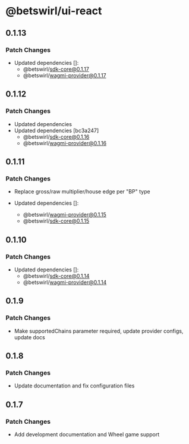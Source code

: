 # @betswirl/ui-react

## 0.1.13

### Patch Changes

- Updated dependencies []:
  - @betswirl/sdk-core@0.1.17
  - @betswirl/wagmi-provider@0.1.17

## 0.1.12

### Patch Changes

- Updated dependencies
- Updated dependencies [bc3a247]
  - @betswirl/sdk-core@0.1.16
  - @betswirl/wagmi-provider@0.1.16

## 0.1.11

### Patch Changes

- Replace gross/raw multiplier/house edge per "BP" type

- Updated dependencies []:
  - @betswirl/wagmi-provider@0.1.15
  - @betswirl/sdk-core@0.1.15

## 0.1.10

### Patch Changes

- Updated dependencies []:
  - @betswirl/sdk-core@0.1.14
  - @betswirl/wagmi-provider@0.1.14

## 0.1.9

### Patch Changes

- Make supportedChains parameter required, update provider configs, update docs

## 0.1.8

### Patch Changes

- Update documentation and fix configuration files

## 0.1.7

### Patch Changes

- Add development documentation and Wheel game support
